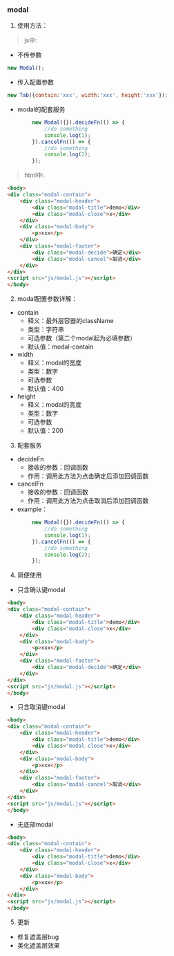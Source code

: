 ### modal
1. 使用方法：
>js中:
- 不传参数  
```javascript
new Modal();
```
- 传入配置参数
```javascript
new Tab({contain:'xxx', width:'xxx', height:'xxx'});
```
- modal的配套服务
```javascript
        new Modal({}).decideFn(() => {
            //do something
            console.log(1);
        }).cancelFn(() => {
            //do something
            console.log(2);
        });
```
>html中:
```html
<body>
<div class="modal-contain">
    <div class="modal-header">
        <div class="modal-title">demo</div>
        <div class="modal-close">x</div>
    </div>
    <div class="modal-body">
        <p>xxx</p>
    </div>
    <div class="modal-footer">
        <div class="modal-decide">确定</div>
        <div class="modal-cancel">取消</div>
    </div>
</div>
<script src="js/modal.js"></script>
</body>
```
2. modal配置参数详解：
- contain
    - 释义：最外层容器的className
    - 类型：字符串
    - 可选参数（第二个modal起为必填参数）
    - 默认值：modal-contain
- width
    - 释义：modal的宽度
    - 类型：数字
    - 可选参数
    - 默认值：400
- height
    - 释义：modal的高度
    - 类型：数字
    - 可选参数
    - 默认值：200

3. 配套服务
- decideFn
    - 接收的参数：回调函数
    - 作用：调用此方法为点击确定后添加回调函数
- cancelFn
    - 接收的参数：回调函数
    - 作用：调用此方法为点击取消后添加回调函数
- example：
```javascript
        new Modal({}).decideFn(() => {
            //do something
            console.log(1);
        }).cancelFn(() => {
            //do something
            console.log(2);
        });
```

4. 简便使用
- 只含确认键modal
```html
<body>
<div class="modal-contain">
    <div class="modal-header">
        <div class="modal-title">demo</div>
        <div class="modal-close">x</div>
    </div>
    <div class="modal-body">
        <p>xxx</p>
    </div>
    <div class="modal-footer">
        <div class="modal-decide">确定</div>
    </div>
</div>
<script src="js/modal.js"></script>
</body>
```
- 只含取消键modal
```html
<body>
<div class="modal-contain">
    <div class="modal-header">
        <div class="modal-title">demo</div>
        <div class="modal-close">x</div>
    </div>
    <div class="modal-body">
        <p>xxx</p>
    </div>
    <div class="modal-footer">
        <div class="modal-cancel">取消</div>
    </div>
</div>
<script src="js/modal.js"></script>
</body>
```
- 无底部modal
```html
<body>
<div class="modal-contain">
    <div class="modal-header">
        <div class="modal-title">demo</div>
        <div class="modal-close">x</div>
    </div>
    <div class="modal-body">
        <p>xxx</p>
    </div>
</div>
<script src="js/modal.js"></script>
</body>
```
5. 更新
- 修复遮盖层bug
- 美化遮盖层效果

    